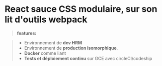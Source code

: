 React sauce CSS modulaire, sur son lit d'outils webpack
===================
 


> **features:**

> - Environnement de **dev HRM**
> - Environnement de **production isomorphique**.
> - **Docker** comme liant
> - **Tests et déploiement continu** sur GCE avec circleCI/codeship
